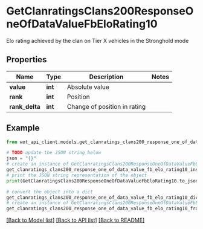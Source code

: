 # GetClanratingsClans200ResponseOneOfDataValueFbEloRating10

Elo rating achieved by the clan on Tier X vehicles in the Stronghold mode

## Properties

Name | Type | Description | Notes
------------ | ------------- | ------------- | -------------
**value** | **int** | Absolute value | 
**rank** | **int** | Position | 
**rank_delta** | **int** | Change of position in rating | 

## Example

```python
from wot_api_client.models.get_clanratings_clans200_response_one_of_data_value_fb_elo_rating10 import GetClanratingsClans200ResponseOneOfDataValueFbEloRating10

# TODO update the JSON string below
json = "{}"
# create an instance of GetClanratingsClans200ResponseOneOfDataValueFbEloRating10 from a JSON string
get_clanratings_clans200_response_one_of_data_value_fb_elo_rating10_instance = GetClanratingsClans200ResponseOneOfDataValueFbEloRating10.from_json(json)
# print the JSON string representation of the object
print(GetClanratingsClans200ResponseOneOfDataValueFbEloRating10.to_json())

# convert the object into a dict
get_clanratings_clans200_response_one_of_data_value_fb_elo_rating10_dict = get_clanratings_clans200_response_one_of_data_value_fb_elo_rating10_instance.to_dict()
# create an instance of GetClanratingsClans200ResponseOneOfDataValueFbEloRating10 from a dict
get_clanratings_clans200_response_one_of_data_value_fb_elo_rating10_from_dict = GetClanratingsClans200ResponseOneOfDataValueFbEloRating10.from_dict(get_clanratings_clans200_response_one_of_data_value_fb_elo_rating10_dict)
```
[[Back to Model list]](../README.md#documentation-for-models) [[Back to API list]](../README.md#documentation-for-api-endpoints) [[Back to README]](../README.md)



